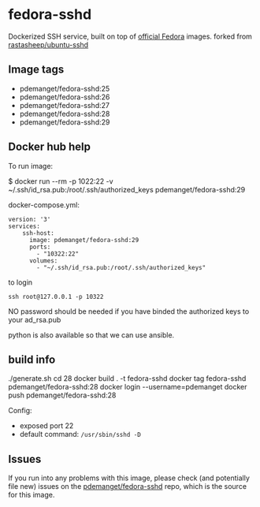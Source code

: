 fedora-sshd
===========

Dockerized SSH service, built on top of [official Fedora](https://registry.hub.docker.com/_/ubuntu/) images.
forked from [rastasheep/ubuntu-sshd](https://github.com/rastasheep/ubuntu-sshd) 

Image tags
----------

- pdemanget/fedora-sshd:25
- pdemanget/fedora-sshd:26
- pdemanget/fedora-sshd:27
- pdemanget/fedora-sshd:28
- pdemanget/fedora-sshd:29

Docker hub help
---------------
To run image:

   $  docker run --rm -p 1022:22 -v ~/.ssh/id_rsa.pub:/root/.ssh/authorized_keys pdemanget/fedora-sshd:29


docker-compose.yml: 

    version: '3'
    services:
        ssh-host:
          image: pdemanget/fedora-sshd:29
          ports:
            - "10322:22"
          volumes:
            - "~/.ssh/id_rsa.pub:/root/.ssh/authorized_keys"
            
to login

    ssh root@127.0.0.1 -p 10322

NO password should be needed if you have binded the authorized keys to your ad_rsa.pub

python is also available so that we can use ansible.


build info
----------
./generate.sh
cd 28
docker build . -t fedora-sshd
docker tag fedora-sshd pdemanget/fedora-sshd:28
docker login --username=pdemanget 
docker push pdemanget/fedora-sshd:28



Config:
  - exposed port 22
  - default command: `/usr/sbin/sshd -D`


Issues
------

If you run into any problems with this image, please check (and potentially file new) issues on the 
[pdemanget/fedora-sshd](https://github.com/pdemanget/fedora-sshd/issues) repo, which is the source for this image.
